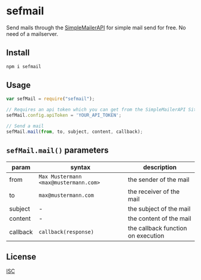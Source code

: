 # sefmail

Send mails through the [SimpleMailerAPI](https://mail.asss.ist/) for simple mail send for free. No need of a mailserver.

## Install
```bash
npm i sefmail
```
## Usage
```javascript
var sefMail = require("sefmail");

// Requires an api token which you can get from the SimpleMailerAPI Site
sefMail.config.apiToken = 'YOUR_API_TOKEN';

// Send a mail
sefMail.mail(from, to, subject, content, callback);
```
## `sefMail.mail()` parameters

| param | syntax | description |
| ------| ------- | ----------- |
| from | `Max Mustermann <max@mustermann.com>` | the sender of the mail |
| to | `max@mustermann.com` | the receiver of the mail |
| subject | - | the subject of the mail |
| content | - | the content of the mail |
| callback | `callback(response)` | the callback function on execution | 

## License

[ISC](LICENSE.md)
